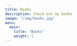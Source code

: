 ```yaml
---
title: Books
description: Check out my books
image: "/img/books.jpg"
menu:
  main:
    title: "Books"
    weight: 1
---
```

